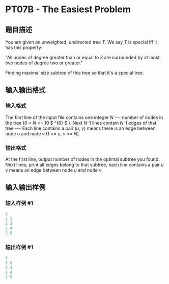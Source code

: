 # PT07B - The Easiest Problem

## 题目描述

You are given an unweighted, undirected tree _T_. We say _T_ is special iff it has this property:

"All nodes of degree greater than or equal to 3 are surrounded by at most two nodes of degree two or greater."

Finding maximal size subtree of this tree so that it's a special tree.

## 输入输出格式

### 输入格式

The first line of the input file contains one integer _N_ --- number of nodes in the tree (0 < _N_ <= 10 $ ^{6} $ ). Next _N_-1 lines contain _N_-1 edges of that tree --- Each line contains a pair (_u_, _v_) means there is an edge between node _u_ and node _v_ (1 <= _u_, _v_ <= _N_).

### 输出格式

At the first line, output number of nodes in the optimal subtree you found. Next lines, print all edges belong to that subtree, each line contains a pair _u_ _v_ means an edge between node _u_ and node _v_.

## 输入输出样例

### 输入样例 #1

```cpp
5
1 2
2 3
2 4
2 5
```


### 输出样例 #1

```cpp
5
1 2
2 3
2 4
2 5
```


